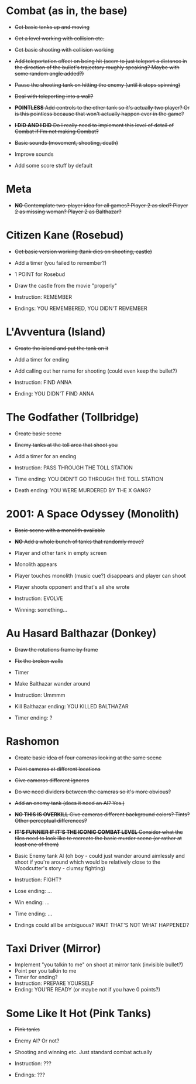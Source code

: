 # Combat (as in, the base)

- ~~Get basic tanks up and moving~~
- ~~Get a level working with collision etc.~~
- ~~Get basic shooting with collision working~~
- ~~Add teleportation effect on being hit (seem to just teleport a distance in the direction of the bullet's trajectory roughly speaking? Maybe with some random angle added?)~~
- ~~Pause the shooting tank on hitting the enemy (until it stops spinning)~~
- ~~Deal with teleporting into a wall?~~
- ~~__POINTLESS__ Add controls to the other tank so it's actually two player? Or is this pointless because that won't actually happen ever in the game?~~
- ~~__I DID AND I DID__ Do I really need to implement this level of detail of Combat if I'm not making Combat?~~
- ~~Basic sounds (movement, shooting, death)~~

- Improve sounds
- Add some score stuff by default

# Meta

- ~~__NO__ Contemplate two-player idea for all games? Player 2 as sled? Player 2 as missing woman? Player 2 as Balthazar?~~

# Citizen Kane (Rosebud)

- ~~Get basic version working (tank dies on shooting, castle)~~

- Add a timer (you failed to remember?)
- 1 POINT for Rosebud
- Draw the castle from the movie "properly"
- Instruction: REMEMBER
- Endings: YOU REMEMBERED, YOU DIDN'T REMEMBER

# L'Avventura (Island)

- ~~Create the island and put the tank on it~~

- Add a timer for ending
- Add calling out her name for shooting (could even keep the bullet?)
- Instruction: FIND ANNA
- Ending: YOU DIDN'T FIND ANNA

# The Godfather (Tollbridge)

- ~~Create basic scene~~
- ~~Enemy tanks at the toll area that shoot you~~

- Add a timer for an ending
- Instruction: PASS THROUGH THE TOLL STATION
- Time ending: YOU DIDN'T GO THROUGH THE TOLL STATION
- Death ending: YOU WERE MURDERED BY THE X GANG?

# 2001: A Space Odyssey (Monolith)

- ~~Basic scene with a monolith available~~
- ~~__NO__ Add a whole bunch of tanks that randomly move?~~

- Player and other tank in empty screen
- Monolith appears
- Player touches monolith (music cue?) disappears and player can shoot
- Player shoots opponent and that's all she wrote
- Instruction: EVOLVE
- Winning: something...

# Au Hasard Balthazar (Donkey)

- ~~Draw the rotations frame by frame~~
- ~~Fix the broken walls~~

- Timer
- Make Balthazar wander around
- Instruction: Ummmm
- Kill Balthazar ending: YOU KILLED BALTHAZAR
- Timer ending: ?

# Rashomon

- ~~Create basic idea of four cameras looking at the same scene~~
- ~~Point cameras at different locations~~
- ~~Give cameras different ignores~~
- ~~Do we need dividers between the cameras so it's more obvious?~~
- ~~Add an enemy tank (does it need an AI? Yes.)~~
- ~~__NO THIS IS OVERKILL__ Give cameras different background colors? Tints? Other perceptual differences?~~
- ~~__IT'S FUNNIER IF IT'S THE ICONIC COMBAT LEVEL__ Consider what the tiles need to look like to recreate the basic murder scene (or rather at least one of them)~~

- Basic Enemy tank AI (oh boy - could just wander around aimlessly and shoot if you're around which would be relatively close to the Woodcutter's story - clumsy fighting)
- Instruction: FIGHT?
- Lose ending: ...
- Win ending: ...
- Time ending: ...
- Endings could all be ambiguous? WAIT THAT'S NOT WHAT HAPPENED?

# Taxi Driver (Mirror)

- Implement "you talkin to me" on shoot at mirror tank (invisible bullet?)
- Point per you talkin to me
- Timer for ending?
- Instruction: PREPARE YOURSELF
- Ending: YOU'RE READY (or maybe not if you have 0 points?)

# Some Like It Hot (Pink Tanks)

- ~~Pink tanks~~

- Enemy AI? Or not?
- Shooting and winning etc. Just standard combat actually
- Instruction: ???
- Endings: ???
